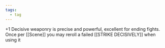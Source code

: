 ```yaml
---
tags:
  - tag
---
```

+1
Decisive weaponry is precise and powerful, excellent for ending fights. Once per [[Scene]] you may reroll a failed [[STRIKE DECISIVELY]] when using it